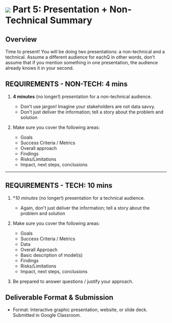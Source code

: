 # ![](https://ga-dash.s3.amazonaws.com/production/assets/logo-9f88ae6c9c3871690e33280fcf557f33.png) Part 5: Presentation + Non-Technical Summary

## Overview

Time to present!  You will be doing two presentations: a non-technical and a technical.  Assume a different audience for eachQ in other words, don't assume that if you mention something in one presentation, the audience already knows it in your second.



## REQUIREMENTS - NON-TECH: 4 mins

1. **4 minutes** (no longer!) presentation for a non-technical audience.
   - Don't use jargon!  Imagine your stakeholders are not data savvy.
   - Don't just deliver the information; tell a story about the problem and solution

2. Make sure you cover the following areas:
   - Goals
   - Success Criteria / Metrics
   - Overall approach
   - Findings
   - Risks/Limitations
   - Impact, next steps, conclusions



---

## REQUIREMENTS - TECH: 10 mins

1. **10 minutes* (no longer!) presentation for a technical audience.
   - Again, don't just deliver the information; tell a story about the problem and solution

2. Make sure you cover the following areas:
   - Goals
   - Success Criteria / Metrics
   - Data
   - Overall Approach
   - Basic description of model(s)
   - Findings
   - Risks/Limitations
   - Impact, next steps, conclusions

3. Be prepared to answer questions / justify your approach.  



## Deliverable Format & Submission

- Format: Interactive graphic presentation, website, or slide deck.  Submitted in Google Classroom.
